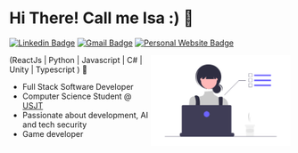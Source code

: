 <h1>Hi There! Call me Isa :) 👋</h1>

[![Linkedin Badge](https://img.shields.io/badge/-LinkedIn-6633cc?style=flat-square&logo=Linkedin&logoColor=white&link=https://www.linkedin.com/in/isabelly-pignatari/)](https://www.linkedin.com/in/isabelly-pignatari/)
[![Gmail Badge](https://img.shields.io/badge/-isabellypignatari7@gmail.com-6633cc?style=flat-square&logo=Gmail&logoColor=white&link=mailto:isabellypignatari7@gmail.com)](mailto:isabellypignatari7@gmail.com)
[![Personal Website Badge](https://img.shields.io/badge/-isabellypignatari7@gmail.com-6633cc?style=flat-square&logo=Gmail&logoColor=white&link=mailto:isabellypignatari7@gmail.com)](mailto:isabellypignatari7@gmail.com)

<img align="right" alt="Code Girl image" src="./dev_focus.png"  width="250px"/>

(ReactJs | Python | Javascript | C# | Unity | Typescript ) 🚀

-  Full Stack Software Developer
-  Computer Science Student @ [USJT](https://www.usjt.br/)
-  Passionate about development, AI and tech security
-  Game developer
